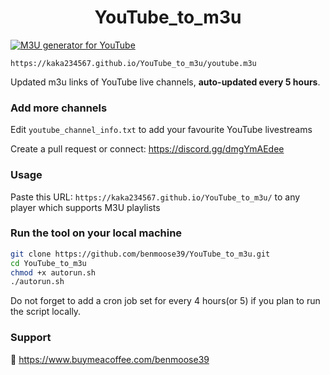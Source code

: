 
<h1 align="center"> YouTube_to_m3u </h1>

[![M3U generator for YouTube](https://kaka234567.github.io/YouTube_to_m3u/actions/workflows/m3u_Generator.yml/badge.svg)](https://github.com/kaka234567/YouTube_to_m3u/actions/workflows/m3u_Generator.yml)



`https://kaka234567.github.io/YouTube_to_m3u/youtube.m3u`

Updated m3u links of YouTube live channels, **auto-updated every 5 hours**.


### Add more channels
Edit `youtube_channel_info.txt` to add your favourite YouTube livestreams

Create a pull request or connect: https://discord.gg/dmgYmAEdee

### Usage
Paste this URL: `https://kaka234567.github.io/YouTube_to_m3u/` to any player which supports M3U playlists

### Run the tool on your local machine
``` bash
git clone https://github.com/benmoose39/YouTube_to_m3u.git
cd YouTube_to_m3u
chmod +x autorun.sh
./autorun.sh
```

Do not forget to add a cron job set for every 4 hours(or 5) if you plan to run the script locally.

### Support

🙂 https://www.buymeacoffee.com/benmoose39
